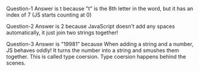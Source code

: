 Question-1
Answer is t because "t" is the 8th letter in the word, but it has an index of 7 (JS starts counting at 0)

Question-2
Answer is 2 because JavaScript doesn't add any spaces automatically, it just join two strings together!

Question-3
Answer is "19981" because When adding a string and a number, JS behaves oddly! It turns the number into a string and smushes them together. This is called type coersion. Type coersion happens behind the scenes.